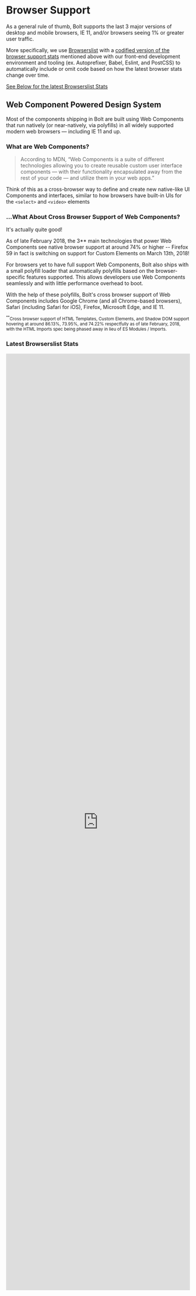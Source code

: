 # Browser Support
As a general rule of thumb, Bolt supports the last 3 major versions of desktop and mobile browsers, IE 11, and/or browsers seeing 1% or greater user traffic.

More specifically, we use [Browserslist](https://github.com/ai/browserslist) with a [codified version of the browser support stats](https://github.com/bolt-design-system/bolt/blob/refactor/browserslist-updates/packages/bolt-config-presets/browserslist-config-bolt/index.js) mentioned above with our front-end development environment and tooling (ex. Autoprefixer, Babel, Eslint, and PostCSS)  to automatically include or omit code based on how the latest browser stats change over time.

<a href="#latest-browserslist-stats">See Below for the latest Browserslist Stats</a>


## Web Component Powered Design System
Most of the components shipping in Bolt are built using Web Components that run natively (or near-natively, via polyfills) in all widely supported modern web browsers — including IE 11 and up.


### What are Web Components?

> According to MDN, “Web Components is a suite of different technologies allowing you to create reusable custom user interface components — with their functionality encapsulated away from the rest of your code — and utilize them in your web apps.”

Think of this as a cross-browser way to define and create new native-like UI Components and interfaces, similar to how browsers have built-in UIs for the `<select>` and `<video>` elements

### ...What About Cross Browser Support of Web Components?

It's actually quite good!

As of late February 2018, the 3** main technologies that power Web Components see native browser support at around 74% or higher -- Firefox 59 in fact is switching on support for Custom Elements on March 13th, 2018!

For browsers yet to have full support Web Components, Bolt also ships with a small polyfill loader that automatically polyfills based on the browser-specific features supported. This allows developers use Web Components seamlessly and with little performance overhead to boot.

With the help of these polyfills, Bolt's cross browser support of Web Components includes Google Chrome (and all Chrome-based browsers), Safari (including Safari for iOS), Firefox, Microsoft Edge, and IE 11.

<small><sup>**</sup>Cross browser support of HTML Templates, Custom Elements, and Shadow DOM support hovering at around 86.13%, 73.95%, and 74.22% respectfully as of late February, 2018, with the HTML Imports spec being phased away in lieu of ES Modules / Imports.</small>

### Latest Browserslist Stats
<iframe src="http://browserl.ist/?q=%3E+1%25+in+US%2C+ie+11%2C+last+3+Android+major+versions%2C+last+3+iOS+major+versions%2C+last+3+Chrome+major+versions%2C+last+3+Edge+major+versions%2C+last+3+Firefox+major+versions%2C+last+3+Safari+major+versions" frameborder="0" allowfullscreen sandbox="allow-same-origin allow-scripts allow-popups allow-forms" style="width: 100%; height: 2560px; max-height: 100%;" height="2560px"></iframe>
